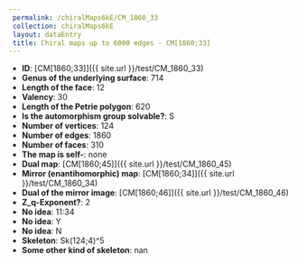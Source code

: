 ```yaml
--- 
 permalink: /chiralMaps6kE/CM_1860_33 
 collection: chiralMaps6kE
 layout: dataEntry
 title: Chiral maps up to 6000 edges - CM[1860;33]
---
```


- **ID**: [CM[1860;33]]({{ site.url }}/test/CM_1860_33)
- **Genus of the underlying surface**: 714
- **Length of the face**: 12
- **Valency**: 30
- **Length of the Petrie polygon**: 620
- **Is the automorphism group solvable?**: S
- **Number of vertices**: 124
- **Number of edges**: 1860
- **Number of faces**: 310
- **The map is self-**: none
- **Dual map**: [CM[1860;45]]({{ site.url }}/test/CM_1860_45)
- **Mirror (enantihomorphic) map**: [CM[1860;34]]({{ site.url }}/test/CM_1860_34)
- **Dual of the mirror image**: [CM[1860;46]]({{ site.url }}/test/CM_1860_46)
- **Z_q-Exponent?**: 2
- **No idea**:  11:34
- **No idea**: Y
- **No idea**: N
- **Skeleton**: Sk(124;4)^5
- **Some other kind of skeleton**: nan
